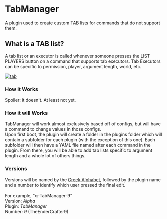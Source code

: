# TabManager
A plugin used to create custom TAB lists for commands that do not support them.

## What is a TAB list?
A tab list or an executor is called whenever someone presses the LIST PLAYERS button on a command that supports
tab executors. Tab Executors can be specific to permission, player, argument length, world, etc.

<a href="https://ibb.co/cOp6N5"><img src="https://preview.ibb.co/cbWLh5/tab.gif" alt="tab" border="0" /></a>

### How it Works
Spoiler: it doesn't. At least not yet.

### How it will Works
TabManager will work almost exclusively based off of configs, but will have a command to change values in those configs. 
<br>
Upon first boot, the plugin will create a folder in the plugins folder which will contain a subfolder for each plugin (with the exception of this one). Each subfolder will then have a YAML file named after each command in the plugin. From there, you will be able to add tab lists specific to argument length and a whole lot of others things.

### Versions
Versions will be named by the <a href="https://en.wikipedia.org/wiki/Greek_alphabet">Greek Alphabet</a>, followed by the plugin name and a number to identify which user pressed the final edit. 
<br>
<br>
For example, "α-TabManager-9"
<br>
Version: <i>Alpha</i>
<br>
Plugin: <i>TabManager</i>
<br>
Number: <i>9</i> (TheEnderCrafter9)
